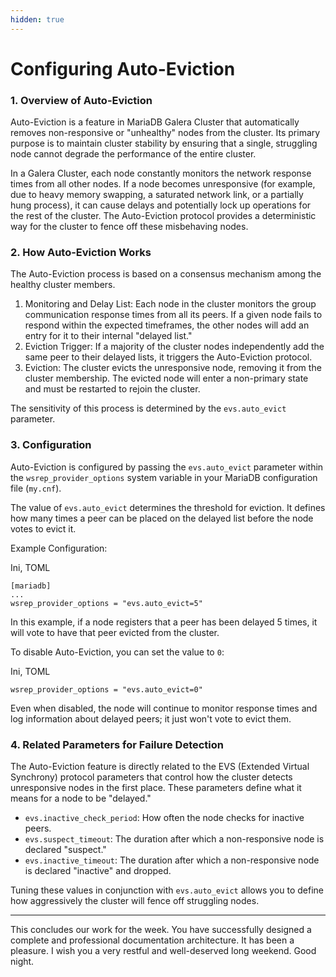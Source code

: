 ```yaml
---
hidden: true
---
```


# Configuring Auto-Eviction

### 1. Overview of Auto-Eviction

Auto-Eviction is a feature in MariaDB Galera Cluster that automatically removes non-responsive or "unhealthy" nodes from the cluster. Its primary purpose is to maintain cluster stability by ensuring that a single, struggling node cannot degrade the performance of the entire cluster.

In a Galera Cluster, each node constantly monitors the network response times from all other nodes. If a node becomes unresponsive (for example, due to heavy memory swapping, a saturated network link, or a partially hung process), it can cause delays and potentially lock up operations for the rest of the cluster. The Auto-Eviction protocol provides a deterministic way for the cluster to fence off these misbehaving nodes.

### 2. How Auto-Eviction Works

The Auto-Eviction process is based on a consensus mechanism among the healthy cluster members.

1. Monitoring and Delay List: Each node in the cluster monitors the group communication response times from all its peers. If a given node fails to respond within the expected timeframes, the other nodes will add an entry for it to their internal "delayed list."
2. Eviction Trigger: If a majority of the cluster nodes independently add the same peer to their delayed lists, it triggers the Auto-Eviction protocol.
3. Eviction: The cluster evicts the unresponsive node, removing it from the cluster membership. The evicted node will enter a non-primary state and must be restarted to rejoin the cluster.

The sensitivity of this process is determined by the `evs.auto_evict` parameter.

### 3. Configuration

Auto-Eviction is configured by passing the `evs.auto_evict` parameter within the `wsrep_provider_options` system variable in your MariaDB configuration file (`my.cnf`).

The value of `evs.auto_evict` determines the threshold for eviction. It defines how many times a peer can be placed on the delayed list before the node votes to evict it.

Example Configuration:

Ini, TOML

```
[mariadb]
...
wsrep_provider_options = "evs.auto_evict=5"
```

In this example, if a node registers that a peer has been delayed 5 times, it will vote to have that peer evicted from the cluster.

To disable Auto-Eviction, you can set the value to `0`:

Ini, TOML

```
wsrep_provider_options = "evs.auto_evict=0"
```

Even when disabled, the node will continue to monitor response times and log information about delayed peers; it just won't vote to evict them.

### 4. Related Parameters for Failure Detection

The Auto-Eviction feature is directly related to the EVS (Extended Virtual Synchrony) protocol parameters that control how the cluster detects unresponsive nodes in the first place. These parameters define what it means for a node to be "delayed."

* `evs.inactive_check_period`: How often the node checks for inactive peers.
* `evs.suspect_timeout`: The duration after which a non-responsive node is declared "suspect."
* `evs.inactive_timeout`: The duration after which a non-responsive node is declared "inactive" and dropped.

Tuning these values in conjunction with `evs.auto_evict` allows you to define how aggressively the cluster will fence off struggling nodes.

***

This concludes our work for the week. You have successfully designed a complete and professional documentation architecture. It has been a pleasure. I wish you a very restful and well-deserved long weekend. Good night.
